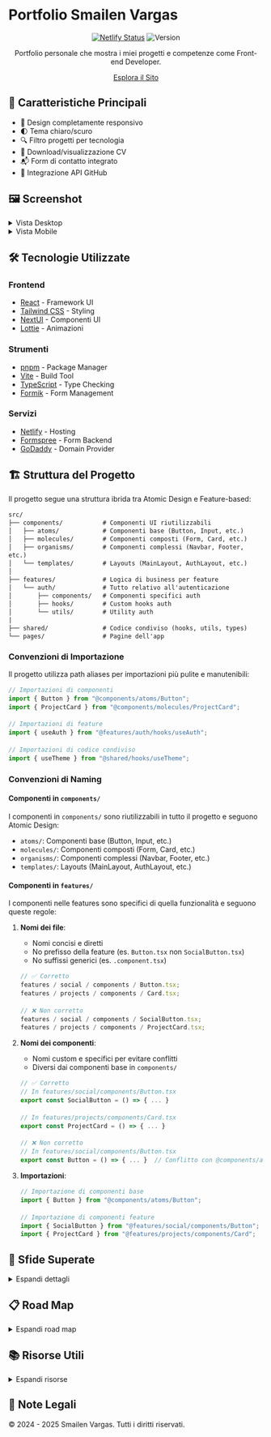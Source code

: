 # Portfolio Smailen Vargas

<div align="center">

[![Netlify Status](https://api.netlify.com/api/v1/badges/33b32928-0abb-4427-ac58-3f980cfc51ed/deploy-status)](https://app.netlify.com/sites/smailenvargas/deploys)
![Version](https://img.shields.io/github/package-json/v/Smailen5/portfolio-website.svg)

Portfolio personale che mostra i miei progetti e competenze come Front-end Developer.

[Esplora il Sito](https://smailenvargas.com)

</div>

## 🌟 Caratteristiche Principali

- 📱 Design completamente responsivo
- 🌓 Tema chiaro/scuro
- 🔍 Filtro progetti per tecnologia
- 📄 Download/visualizzazione CV
- 📬 Form di contatto integrato
- 🔄 Integrazione API GitHub

## 🖼️ Screenshot

<details>
<summary>Vista Desktop</summary>
<img src="/src/assets/screenshot/sito-desktop.jpeg" alt="Vista Desktop">
</details>

<details>
<summary>Vista Mobile</summary>
<img src="/src/assets/screenshot/sito-smartphone.jpeg" alt="Vista Mobile">
</details>

## 🛠️ Tecnologie Utilizzate

### Frontend

- [React](https://react.dev/) - Framework UI
- [Tailwind CSS](https://tailwindcss.com/) - Styling
- [NextUI](https://nextui.org/) - Componenti UI
- [Lottie](https://airbnb.io/lottie/) - Animazioni

### Strumenti

- [pnpm](https://pnpm.io/) - Package Manager
- [Vite](https://vitejs.dev/) - Build Tool
- [TypeScript](https://www.typescriptlang.org/) - Type Checking
- [Formik](https://formik.org/) - Form Management

### Servizi

- [Netlify](https://www.netlify.com/) - Hosting
- [Formspree](https://formspree.io/) - Form Backend
- [GoDaddy](https://www.godaddy.com/) - Domain Provider

## 🏗️ Struttura del Progetto

Il progetto segue una struttura ibrida tra Atomic Design e Feature-based:

```
src/
├── components/           # Componenti UI riutilizzabili
│   ├── atoms/            # Componenti base (Button, Input, etc.)
│   ├── molecules/        # Componenti composti (Form, Card, etc.)
│   ├── organisms/        # Componenti complessi (Navbar, Footer, etc.)
│   └── templates/        # Layouts (MainLayout, AuthLayout, etc.)
│
├── features/             # Logica di business per feature
│   └── auth/             # Tutto relativo all'autenticazione
│       ├── components/   # Componenti specifici auth
│       ├── hooks/        # Custom hooks auth
│       └── utils/        # Utility auth
|
├── shared/               # Codice condiviso (hooks, utils, types)
└── pages/                # Pagine dell'app
```

### Convenzioni di Importazione

Il progetto utilizza path aliases per importazioni più pulite e manutenibili:

```typescript
// Importazioni di componenti
import { Button } from "@components/atoms/Button";
import { ProjectCard } from "@components/molecules/ProjectCard";

// Importazioni di feature
import { useAuth } from "@features/auth/hooks/useAuth";

// Importazioni di codice condiviso
import { useTheme } from "@shared/hooks/useTheme";
```

### Convenzioni di Naming

#### Componenti in `components/`

I componenti in `components/` sono riutilizzabili in tutto il progetto e seguono Atomic Design:

- `atoms/`: Componenti base (Button, Input, etc.)
- `molecules/`: Componenti composti (Form, Card, etc.)
- `organisms/`: Componenti complessi (Navbar, Footer, etc.)
- `templates/`: Layouts (MainLayout, AuthLayout, etc.)

#### Componenti in `features/`

I componenti nelle features sono specifici di quella funzionalità e seguono queste regole:

1. **Nomi dei file**:

   - Nomi concisi e diretti
   - No prefisso della feature (es. `Button.tsx` non `SocialButton.tsx`)
   - No suffissi generici (es. `.component.tsx`)

   ```typescript
   // ✅ Corretto
   features / social / components / Button.tsx;
   features / projects / components / Card.tsx;

   // ❌ Non corretto
   features / social / components / SocialButton.tsx;
   features / projects / components / ProjectCard.tsx;
   ```

2. **Nomi dei componenti**:

   - Nomi custom e specifici per evitare conflitti
   - Diversi dai componenti base in `components/`

   ```typescript
   // ✅ Corretto
   // In features/social/components/Button.tsx
   export const SocialButton = () => { ... }

   // In features/projects/components/Card.tsx
   export const ProjectCard = () => { ... }

   // ❌ Non corretto
   // In features/social/components/Button.tsx
   export const Button = () => { ... }  // Conflitto con @components/atoms/Button
   ```

3. **Importazioni**:

   ```typescript
   // Importazione di componenti base
   import { Button } from "@components/atoms/Button";

   // Importazione di componenti feature
   import { SocialButton } from "@features/social/components/Button";
   import { ProjectCard } from "@features/projects/components/Card";
   ```

## 🎯 Sfide Superate

<details>
<summary>Espandi dettagli</summary>

- **Responsive Design**: Creare un portfolio che sia non solo visivamente accattivante, ma anche altamente funzionale, adattabile a diverse dimensioni di schermo.
- **Progetti Interattivi**: Ogni progetto include una immagine di anteprima, le tecnologie utilizzate e un link alla demo o al repository GitHub.
- **Form di Contatto**: Form per permettere agli utenti di contattarmi direttamente dal sito.
- **API GitHub**: Implementare la API di GitHub per recuperare la repository con i progetti.
</details>

## 📋 Road Map

<details>
<summary>Espandi road map</summary>

- [x] Download/visualizzazione CV
- [x] Filtro progetti per tecnologia
- [x] Dark mode automatica/manuale
- [ ] Animazioni avanzate
- [ ] Tracciamento esperienza tecnologie
- [ ] ~~Server e database progetti~~ (Cancellato)
- [ ] ~~Temi multipli~~ (Cancellato)
</details>

## 📚 Risorse Utili

<details>
<summary>Espandi risorse</summary>

- [Tailwind CSS Docs](https://tailwindcss.com/docs)
- [Formik Docs](https://formik.org/docs)
- [React Docs](https://react.dev/)
- [Icons8](https://icons8.it/icons/)
</details>

## 📝 Note Legali

© 2024 - 2025 Smailen Vargas. Tutti i diritti riservati.
